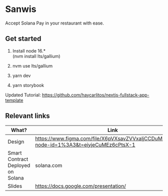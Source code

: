 #  Sanwis

Accept Solana Pay in your restaurant with ease.

## Get started

1. Install node 16.*  
(nvm install lts/gallium)

2. nvm use lts/gallium

3. yarn dev

4. yarn storybook

Updated Tutorial: https://github.com/haycarlitos/nextjs-fullstack-app-template


## Relevant links

| What? | Link |
|---|---|
| Design | https://www.figma.com/file/X6pVXsavZVVxaIjCCDuMOI/Untitled?node-id=1%3A3&t=eiyjeCuMEz6cPtsX-1 |
| Smart Contract Deployed on Solana |solana.com |
| Slides | https://docs.google.com/presentation/ |



